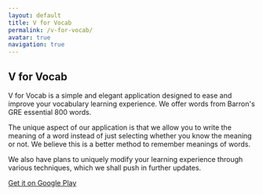 ```yaml
---
layout: default
title: V for Vocab
permalink: /v-for-vocab/
avatar: true
navigation: true
---
```


## V for Vocab

V for Vocab is a simple and elegant application designed to ease and improve your vocabulary learning experience. We offer words from Barron's GRE essential 800 words.

The unique aspect of our application is that we allow you to write the meaning of a word instead of just selecting whether you know the meaning or not. We believe this is a better method to remember meanings of words.

We also have plans to uniquely modify your learning experience through various techniques, which we shall push in further updates.

[Get it on Google Play](https://play.google.com/store/apps/details?id=pakshi.dese.com.vocab&hl=en)

<!-- ### Research

**V for Vocab : An Intelligent Flashcard Application.** *In Proceedings of the 55th Annual Meeting of the Association for Computational Linguistics - Student Research Workshop (ACL SRW'17), Vancouver, Canada.* [\[PDF\]](http://aclweb.org/anthology/P/P17/P17-3005.pdf) [\[BibTex\]](http://aclweb.org/anthology/P/P17/P17-3005.bib) -->